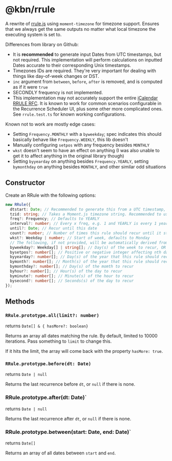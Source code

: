 # @kbn/rrule

A rewrite of [rrule.js](https://github.com/jakubroztocil/rrule) using `moment-timezone` for timezone support. Ensures that we always get the same outputs no matter what local timezone the executing system is set to.

Differences from library on Github:

- It is **recommended** to generate input Dates from UTC timestamps, but not required. This implementation will perform calculations on inputted Dates accurate to their corresponding Unix timestamps.
- Timezones IDs are required. They're very important for dealing with things like day-of-week changes or DST.
- `inc` argument from `between`, `before`, `after` is removed, and is computed as if it were `true`
- SECONDLY frequency is not implemented.
- This implementation may not accurately support the entire [iCalendar RRULE RFC](https://www.rfc-editor.org/rfc/rfc5545). It is known to work for common scenarios configurable in the Recurrence Scheduler UI, plus some other more complicated ones. See `rrule.test.ts` for known working configurations.

Known not to work are mostly edge cases:

- Setting `Frequency.MONTHLY` with a `byweekday`; spec indicates this should basically behave like `Frequency.WEEKLY`, this lib doesn't
- Manually configuring `setpos` with any frequency besides `MONTHLY`
- `wkst` doesn't seem to have an effect on anything (I was also unable to get it to affect anything in the original library though)
- Setting `byyearday` on anything besides `Frequency.YEARLY`, setting `bymonthday` on anything besides `MONTHLY`, and other similar odd situations

## Constructor

Create an RRule with the following options:

```ts
new RRule({
  dtstart: Date; // Recommended to generate this from a UTC timestamp, but this impl
  tzid: string; // Takes a Moment.js timezone string. Recommended to use a country and city for DST accuracy, e.g. America/Phoenix and America/Denver are both in Mountain time but Phoenix doesn't observe DST
  freq?: Frequency; // Defaults to YEARLY
  interval?: number; // Every x freq, e.g. 1 and YEARLY is every 1 year, 2 and WEEKLY is every 2 weeks
  until?: Date; // Recur until this date
  count?: number; // Number of times this rule should recur until it stops
  wkst?: Weekday | number; // Start of week, defaults to Monday
  // The following, if not provided, will be automatically derived from the dtstart
  byweekday?: Weekday[] | string[]; // Day(s) of the week to recur, OR nth-day-of-month strings, e.g. "+2TU" second Tuesday of month, "-1FR" last Friday of the month, which will get internally converted to a byweekday/bysetpos combination
  bysetpos?: number[]; // Positive or negative integer affecting nth day of the month, eg -2 combined with byweekday of FR is 2nd to last Friday of the month. Best not to set this manually and just use byweekday.
  byyearday?: number[]; // Day(s) of the year that this rule should recur, e.g. 32 is Feb 1. Respects leap years.
  bymonth?: number[]; // Month(s) of the year that this rule should recur
  bymonthday?: number[]; // Day(s) of the momth to recur
  byhour?: number[]; // Hour(s) of the day to recur
  byminute?: number[]; // Minute(s) of the hour to recur
  bysecond?: number[]; // Seconds(s) of the day to recur
});
```

## Methods

### `RRule.prototype.all(limit?: number)`

returns `Date[] & { hasMore?: boolean}`

Returns an array all dates matching the rule. By default, limited to 10000 iterations. Pass something to `limit` to change this.

If it hits the limit, the array will come back with the property `hasMore: true`.

### `RRule.prototype.before(dt: Date)`

returns `Date | null`

Returns the last recurrence before `dt`, or `null` if there is none.

### RRule.prototype.after(dt: Date)`

returns `Date | null`

Returns the last recurrence after `dt`, or `null` if there is none.

### RRule.prototype.between(start: Date, end: Date)`

returns `Date[]`

Returns an array of all dates between `start` and `end`.
